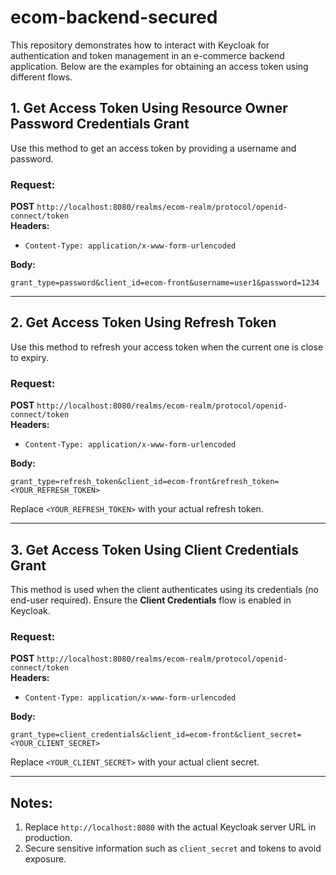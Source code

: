 # ecom-backend-secured

This repository demonstrates how to interact with Keycloak for authentication and token management in an e-commerce backend application. Below are the examples for obtaining an access token using different flows.

## 1. Get Access Token Using Resource Owner Password Credentials Grant
Use this method to get an access token by providing a username and password.

### Request:
**POST** `http://localhost:8080/realms/ecom-realm/protocol/openid-connect/token`  
**Headers:**
- `Content-Type: application/x-www-form-urlencoded`

**Body:**
```plaintext
grant_type=password&client_id=ecom-front&username=user1&password=1234
```

---

## 2. Get Access Token Using Refresh Token
Use this method to refresh your access token when the current one is close to expiry.

### Request:
**POST** `http://localhost:8080/realms/ecom-realm/protocol/openid-connect/token`  
**Headers:**
- `Content-Type: application/x-www-form-urlencoded`

**Body:**
```plaintext
grant_type=refresh_token&client_id=ecom-front&refresh_token=<YOUR_REFRESH_TOKEN>
```

Replace `<YOUR_REFRESH_TOKEN>` with your actual refresh token.

---

## 3. Get Access Token Using Client Credentials Grant
This method is used when the client authenticates using its credentials (no end-user required). Ensure the **Client Credentials** flow is enabled in Keycloak.

### Request:
**POST** `http://localhost:8080/realms/ecom-realm/protocol/openid-connect/token`  
**Headers:**
- `Content-Type: application/x-www-form-urlencoded`

**Body:**
```plaintext
grant_type=client_credentials&client_id=ecom-front&client_secret=<YOUR_CLIENT_SECRET>
```

Replace `<YOUR_CLIENT_SECRET>` with your actual client secret.

---

## Notes:
1. Replace `http://localhost:8080` with the actual Keycloak server URL in production.
2. Secure sensitive information such as `client_secret` and tokens to avoid exposure.
